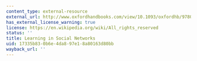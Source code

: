 ```yaml
---
content_type: external-resource
external_url: http://www.oxfordhandbooks.com/view/10.1093/oxfordhb/9780199948277.001.0001/oxfordhb-9780199948277-e-12
has_external_license_warning: true
license: https://en.wikipedia.org/wiki/All_rights_reserved
status: ''
title: Learning in Social Networks
uid: 17335b83-0b6e-4da8-97e1-8a80163d80bb
wayback_url: ''
---
```


